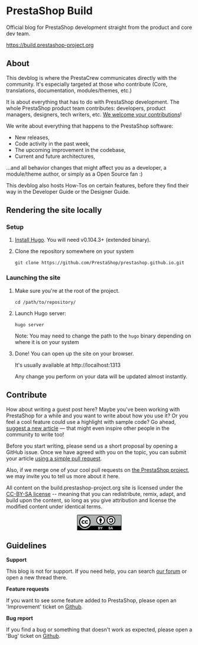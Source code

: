 # PrestaShop Build

Official blog for PrestaShop development straight from the product and core dev team.

https://build.prestashop-project.org

## About

This devblog is where the PrestaCrew communicates directly with the community. It's especially targeted at those who contribute (Core, translations, documentation, modules/themes, etc.)

It is about everything that has to do with PrestaShop development. The whole PrestaShop product team contributes: developers, product managers, designers, tech writers, etc. [We welcome your contributions](#contribute)!

We write about everything that happens to the PrestaShop software:

* New releases,
* Code activity in the past week,
* The upcoming improvement in the codebase, 
* Current and future architectures, 

...and all behavior changes that might affect you as a developer, a module/theme author, or simply as a Open Source fan :)

This devblog also hosts How-Tos on certain features, before they find their way in the Developer Guide or the Designer Guide.

## Rendering the site locally

### Setup

1. [Install Hugo](https://gohugo.io/getting-started/installing). You will need v0.104.3+ (extended binary). 

2. Clone the repository somewhere on your system
   ```
   git clone https://github.com/PrestaShop/prestashop.github.io.git
   ```

### Launching the site

1. Make sure you're at the root of the project.
   ```
   cd /path/to/repository/
   ```

2. Launch Hugo server:
   ``` 
   hugo server
   ```

   Note: You may need to change the path to the `hugo` binary depending on where it is on your system

3. Done! You can open up the site on your browser.

   It's usually available at http://localhost:1313

   Any change you perform on your data will be updated almost instantly.

## Contribute

How about writing a guest post here? Maybe you've been working with PrestaShop for a while and you want to write about how you use it? Or you feel a cool feature could use a highlight with sample code? Go ahead, [suggest a new article](https://build.prestashop-project.org/howtos/misc/how-to-write-on-this-blog/) — that might even inspire other people in the community to write too!

Before you start writing, please send us a short proposal by opening a GitHub issue. Once we have agreed with you on the topic, you can submit your article [using a simple pull request](https://github.com/PrestaShop/prestashop.github.io).

Also, if we merge one of your cool pull requests on [the PrestaShop project](http://github.com/PrestaShop/PrestaShop), we may invite you to tell us more about it here.

All content on the build.prestashop-project.org site is licensed under the [CC-BY-SA license](https://creativecommons.org/licenses/by-sa/4.0/) -- meaning that you can redistribute, remix, adapt, and build upon the content, so long as you give attribution and license the modified content under identical terms.

<img alt="CC-BY-SA" src="static/assets/images/theme/cc-by-sa.png" width="120" style="margin-right:auto;margin-left:auto;display:block;" />

## Guidelines

**Support**

This blog is not for support. If you need help, you can search [our forum](http://www.prestashop.com/forums) or open a new thread there.

**Feature requests**

If you want to see some feature added to PrestaShop, please open an 'Improvement' ticket on [Github](https://github.com/PrestaShop/PrestaShop/issues/new?template=feature_request.md).

**Bug report**

If you find a bug or something that doesn't work as expected, please open a 'Bug' ticket on [Github](https://github.com/PrestaShop/PrestaShop/issues/new?template=bug_report.md).
